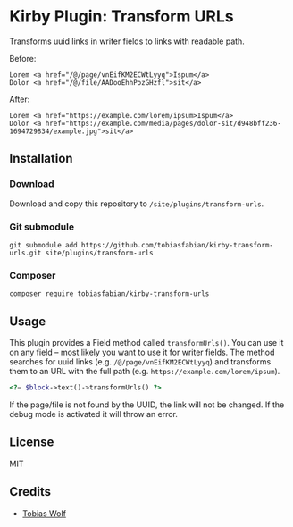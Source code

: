# Kirby Plugin: Transform URLs

Transforms uuid links in writer fields to links with readable path.

Before:
```
Lorem <a href="/@/page/vnEifKM2ECWtLyyq">Ispum</a>
Dolor <a href="/@/file/AADooEhhPozGHzfl">sit</a>
```

After:
```
Lorem <a href="https://example.com/lorem/ipsum>Ispum</a>
Dolor <a href="https://example.com/media/pages/dolor-sit/d948bff236-1694729834/example.jpg">sit</a>
```


## Installation

### Download

Download and copy this repository to `/site/plugins/transform-urls`.

### Git submodule

```
git submodule add https://github.com/tobiasfabian/kirby-transform-urls.git site/plugins/transform-urls
```

### Composer

```
composer require tobiasfabian/kirby-transform-urls
```

## Usage

This plugin provides a Field method called `transformUrls()`. You can use it on any field – most likely you want to use it for writer fields. The method searches for uuid links (e.g. `/@/page/vnEifKM2ECWtLyyq`) and transforms them to an URL with the full path (e.g. `https://example.com/lorem/ipsum`).

```php
<?= $block->text()->transformUrls() ?>
```

If the page/file is not found by the UUID, the link will not be changed. If the debug mode is activated it will throw an error.

## License

MIT

## Credits

- [Tobias Wolf](https://github.com/tobiasfabian)
